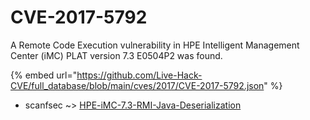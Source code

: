 # CVE-2017-5792

A Remote Code Execution vulnerability in HPE Intelligent Management Center (iMC) PLAT version 7.3 E0504P2 was found.

{% embed url="https://github.com/Live-Hack-CVE/full_database/blob/main/cves/2017/CVE-2017-5792.json" %}


* scanfsec ~> [HPE-iMC-7.3-RMI-Java-Deserialization](https://www.alice-snow.ru/2017/database/cve-2017-5792/hpe-imc-7.3-rmi-java-deserialization-scanfsec)
